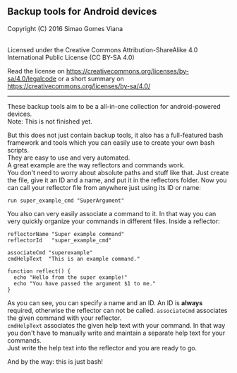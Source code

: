 ## Backup tools for Android devices

Copyright (C) 2016 Simao Gomes Viana
<br /><br />

Licensed under the Creative Commons Attribution-ShareAlike 4.0 International Public License (CC BY-SA 4.0)

Read the license on https://creativecommons.org/licenses/by-sa/4.0/legalcode or a short summary on https://creativecommons.org/licenses/by-sa/4.0/

<hr />

These backup tools aim to be a all-in-one collection for android-powered devices.<br />
Note: This is not finished yet.
<br />

But this does not just contain backup tools, it also has a full-featured bash framework and tools which you can easily use to create your own bash scripts.
<br />
They are easy to use and very automated.
<br />
A great example are the way reflectors and commands work.<br />
You don't need to worry about absolute paths and stuff like that.
Just create the file, give it an ID and a name, and put it in the reflectors folder.
Now you can call your reflector file from anywhere just using its ID or name:

```
run super_example_cmd "SuperArgument"
```

You also can very easily associate a command to it. In that way you can very quickly organize your commands in different files. Inside a reflector:

```
reflectorName "Super example command"
reflectorId   "super_example_cmd"

associateCmd "superexample"
cmdHelpText  "This is an example command."

function reflect() {
  echo "Hello from the super example!"
  echo "You have passed the argument $1 to me."
}
```

As you can see, you can specify a name and an ID. An ID is **always** required, otherwise the reflector can not be called.
`associateCmd` associates the given command with your reflector.<br />
`cmdHelpText` associates the given help text with your command. In that way you don't have to manually write and maintain a separate help text for your commands.<br />
Just write the help text into the reflector and you are ready to go.

And by the way: this is just bash!
